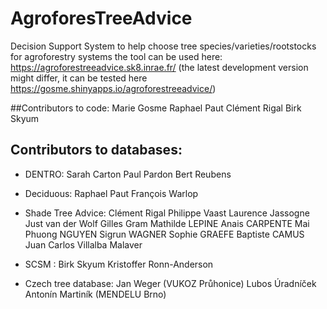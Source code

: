 # AgroforesTreeAdvice
Decision Support System to help choose tree species/varieties/rootstocks for agroforestry systems
the tool can be used here: https://agroforestreeadvice.sk8.inrae.fr/
(the latest development version might differ, it can be tested here https://gosme.shinyapps.io/agroforestreeadvice/)

##Contributors to code:
Marie Gosme
Raphael Paut
Clément Rigal
Birk Skyum


## Contributors to databases:
* DENTRO:
Sarah Carton
Paul Pardon
Bert Reubens

* Deciduous:
Raphael Paut
François Warlop

* Shade Tree Advice:
Clément Rigal
Philippe Vaast
Laurence Jassogne
Just van der Wolf
Gilles Gram
Mathilde LEPINE
Anais CARPENTE
Mai Phuong NGUYEN
Sigrun WAGNER
Sophie GRAEFE
Baptiste CAMUS
Juan Carlos Villalba Malaver

* SCSM :
Birk Skyum
Kristoffer Ronn-Anderson

* Czech tree database:
Jan Weger (VUKOZ Průhonice)
Lubos Úradníček
Antonín Martiník (MENDELU Brno)
